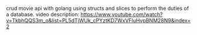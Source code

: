 crud movie api with golang using structs and slices to perform the duties of a database.
video description: https://www.youtube.com/watch?v=TkbhQQS3m_o&list=PL5dTjWUk_cPYztKD7WxVFluHvpBNM28N9&index=2
